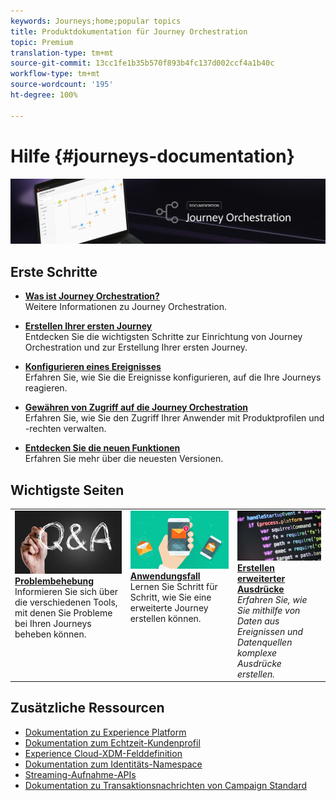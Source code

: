 ```yaml
---
keywords: Journeys;home;popular topics
title: Produktdokumentation für Journey Orchestration
topic: Premium
translation-type: tm+mt
source-git-commit: 13cc1fe1b35b570f893b4fc137d002ccf4a1b40c
workflow-type: tm+mt
source-wordcount: '195'
ht-degree: 100%

---
```



# Hilfe {#journeys-documentation}

![](using/assets/do-not-localize/bannerjourney.png)

## Erste Schritte

* **[Was ist Journey Orchestration?](using/about/about-journey-orchestration.md)**<br/>Weitere Informationen zu Journey Orchestration.

* **[Erstellen Ihrer ersten Journey](using/about/get-started.md)**<br/>Entdecken Sie die wichtigsten Schritte zur Einrichtung von Journey Orchestration und zur Erstellung Ihrer ersten Journey.

* **[Konfigurieren eines Ereignisses](using/event/about-events.md#section_tbk_5qt_pgb)**<br/>Erfahren Sie, wie Sie die Ereignisse konfigurieren, auf die Ihre Journeys reagieren.

* **[Gewähren von Zugriff auf die Journey Orchestration](using/about/access-management.md)**<br/>Erfahren Sie, wie Sie den Zugriff Ihrer Anwender mit Produktprofilen und -rechten verwalten.

* **[Entdecken Sie die neuen Funktionen](using/release-notes/release-notes.md)**<br/>Erfahren Sie mehr über die neuesten Versionen.

## Wichtigste Seiten

<table>
<tr>
    <td valign="top">
        <a href="using/about/troubleshooting.md">
       <img alt="Entwickler" src="using/assets/do-not-localize/FAQ.png" />
       </a>
    <div>
    <a href="using/about/troubleshooting.md"><strong>Problembehebung</strong></a>
    </div>
    <em></em>Informieren Sie sich über die verschiedenen Tools, mit denen Sie Probleme bei Ihren Journeys beheben können.
    <br>
  </td>
  <td valign="top">
    <a href="using/usecase/building-the-journey.md">
      <img alt="build" src="using/assets/do-not-localize/design.png"/>
    </a>
    <div>
    <a href="using/usecase/building-the-journey.md"><strong>Anwendungsfall</strong></a>
    </div>
    <em></em>Lernen Sie Schritt für Schritt, wie Sie eine erweiterte Journey erstellen können.
    <br>
  </td>
  <td valign="top">
    <a href="using/expression/expressionadvanced.md">
      <img alt="Bedingungen" src="using/assets/do-not-localize/dev.png"/>
    </a>
    <div>
    <a href="using/expression/expressionadvanced.md"><strong>Erstellen erweiterter Ausdrücke</strong></a>
    </div>
    <em>Erfahren Sie, wie Sie mithilfe von Daten aus Ereignissen und Datenquellen komplexe Ausdrücke erstellen. </em>
    <br>
  </td>
</tr>
</table>

## Zusätzliche Ressourcen

* [Dokumentation zu Experience Platform](https://www.adobe.com/de/experience-platform/documentation-and-developer-resources.html)
* [Dokumentation zum Echtzeit-Kundenprofil](https://docs.adobe.com/content/help/de-DE/experience-platform/profile/home.html)
* [Experience Cloud-XDM-Felddefinition](https://docs.adobe.com/content/help/de-DE/experience-platform/xdm/home.html)
* [Dokumentation zum Identitäts-Namespace](https://docs.adobe.com/content/help/de-DE/experience-platform/identity/home.html)
* [Streaming-Aufnahme-APIs](https://docs.adobe.com/content/help/de-DE/experience-platform/ingestion/streaming/overview.html)
* [Dokumentation zu Transaktionsnachrichten von Campaign Standard](https://docs.adobe.com/content/help/de-DE/campaign-standard/using/communication-channels/transactional-messaging/about-transactional-messaging.html)
